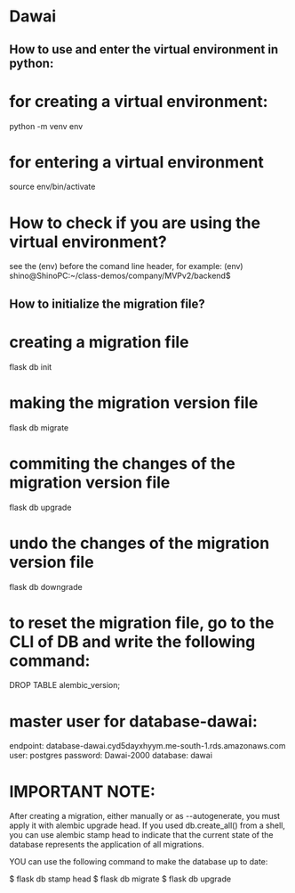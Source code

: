 # Dawai

## How to use and enter the virtual environment in python:

# for creating a virtual environment:

python -m venv env

# for entering a virtual environment

source env/bin/activate

# How to check if you are using the virtual environment?

see the (env) before the comand line header, for example:
(env) shino@ShinoPC:~/class-demos/company/MVPv2/backend$

## How to initialize the migration file?

# creating a migration file

flask db init

# making the migration version file

flask db migrate

# commiting the changes of the migration version file

flask db upgrade

# undo the changes of the migration version file

flask db downgrade

# to reset the migration file, go to the CLI of DB and write the following command:

DROP TABLE alembic_version;

# master user for database-dawai:

endpoint: database-dawai.cyd5dayxhyym.me-south-1.rds.amazonaws.com
user: postgres
password: Dawai-2000
database: dawai

# IMPORTANT NOTE:

After creating a migration, either manually or as --autogenerate, you must apply it with alembic upgrade head. If you used db.create_all() from a shell, you can use alembic stamp head to indicate that the current state of the database represents the application of all migrations.

YOU can use the following command to make the database up to date:

$ flask db stamp head
$ flask db migrate
$ flask db upgrade
